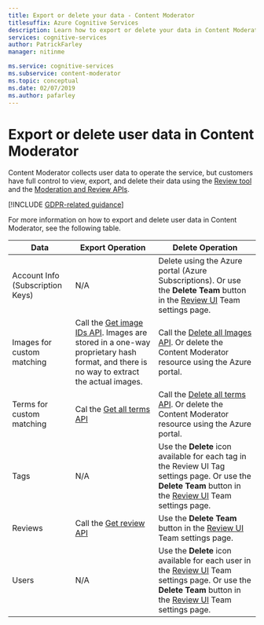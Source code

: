```yaml
---
title: Export or delete your data - Content Moderator
titlesuffix: Azure Cognitive Services
description: Learn how to export or delete your data in Content Moderator.
services: cognitive-services
author: PatrickFarley
manager: nitinme

ms.service: cognitive-services
ms.subservice: content-moderator
ms.topic: conceptual
ms.date: 02/07/2019
ms.author: pafarley
---
```


# Export or delete user data in Content Moderator

Content Moderator collects user data to operate the service, but customers have full control to view, export, and delete their data using the [Review tool](https://contentmoderator.cognitive.microsoft.com/) and the [Moderation and Review APIs](https://docs.microsoft.com/azure/cognitive-services/content-moderator/api-reference).

[!INCLUDE [GDPR-related guidance](../../../includes/gdpr-intro-sentence.md)]

For more information on how to export and delete user data in Content Moderator, see the following table.

| Data | Export Operation | Delete Operation |
| ---- | ---------------- | ---------------- |
| Account Info (Subscription Keys) | N/A | Delete using the Azure portal (Azure Subscriptions). Or use the **Delete Team** button in the [Review UI](https://contentmoderator.cognitive.microsoft.com/) Team settings page. |
| Images for custom matching | Call the [Get image IDs API](https://westus.dev.cognitive.microsoft.com/docs/services/57cf755e3f9b070c105bd2c2/operations/57cf755e3f9b070868a1f676). Images are stored in a one-way proprietary hash format, and there is no way to extract the actual images. | Call the [Delete all Images API](https://westus.dev.cognitive.microsoft.com/docs/services/57cf755e3f9b070c105bd2c2/operations/57cf755e3f9b070868a1f686). Or delete the Content Moderator resource using the Azure portal. |
| Terms for custom matching	| Cal the [Get all terms API](https://westus.dev.cognitive.microsoft.com/docs/services/57cf755e3f9b070c105bd2c2/operations/57cf755e3f9b070868a1f67e) | Call the [Delete all terms API](https://westus.dev.cognitive.microsoft.com/docs/services/57cf755e3f9b070c105bd2c2/operations/57cf755e3f9b070868a1f67d). Or delete the Content Moderator resource using the Azure portal. |
| Tags | N/A | Use the **Delete** icon available for each tag in the Review UI Tag settings page. Or use the **Delete Team** button in the [Review UI](https://contentmoderator.cognitive.microsoft.com/) Team settings page. |
| Reviews | Call the [Get review API](https://westus.dev.cognitive.microsoft.com/docs/services/580519463f9b070e5c591178/operations/580519483f9b0709fc47f9c2) | Use the **Delete Team** button in the [Review UI](https://contentmoderator.cognitive.microsoft.com/) Team settings page.
| Users | N/A | Use the **Delete** icon available for each user in the [Review UI](https://contentmoderator.cognitive.microsoft.com/) Team settings page. Or use the **Delete Team** button in the [Review UI](https://contentmoderator.cognitive.microsoft.com/) Team settings page. |

